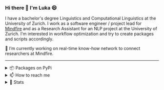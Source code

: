 ### Hi there 👋 I'm Luka 😄


I have a bachelor's degree Linguistics and Computational Linguistics at the University of Zurich. I work as a software engineer / project lead for [Mindfire](https://www.mindfire.global/) and as a Research Assistant for an NLP project at the University of Zurich. I'm interested in workflow optimization and try to create packages and scripts accordingly.



🔭 I’m currently working on real-time know-how network to connect researchers at Mindfire.<br>

---

<details>
  <summary>📦 Packages on PyPi</summary><br>
 
| Name                 | A short summary                              | Install   |
| -------------------- | -------------------------------------------- | --------- |
| [FITSxtractor](https://github.com/ovanov/FITSxtractor) | Save file metadata to a usable format (csv, xlsx) | [![PyPi](https://img.shields.io/pypi/v/FITSxtractor?color=blue&style=flat-square)](https://pypi.org/project/FITSxtractor/) |
  [fileconv](https://github.com/ovanov/fileconv) | Convert MS Office files to PDF  | [![PyPI](https://img.shields.io/pypi/v/fileconv?color=blue&style=flat-square)](https://pypi.org/project/fileconv/) |
  [cosSim](https://github.com/ovanov/cosSim) | Determines similarity percentage of files or directories |[![PyPi](https://img.shields.io/pypi/v/cosSim?color=blue&style=flat-square)](https://pypi.org/project/cosSim/) |
<!-- | Content Cell         | Content Cell                                | link , Thanks to @alexandresanlim for this very useful details/table md snippet :)-->
  
</details>
  
<details>
  <summary>📫 How to reach me</summary><br>
  <a href="https://www.linkedin.com/in/lukajovanovic97/">
    <img src="https://img.shields.io/badge/linkedin-%230077B5.svg?&style=for-the-badge&logo=linkedin&logoColor=white" />
  </a>&nbsp;&nbsp;
  <a href="https://instagram.com/jovanobabovic">
    <img src="https://img.shields.io/badge/instagram-%23E4405F.svg?&style=for-the-badge&logo=instagram&logoColor=white" />        
  </a>&nbsp;&nbsp;
</details>

<details>
  <summary>🌱 Stats</summary><br>
  
  [![Top Langs](https://github-readme-stats.vercel.app/api/top-langs/?username=ovanov&layout=compact&hide=javascript,html&langs_count=8)](https://github.com/anuraghazra/github-readme-stats)
  
  <!--[![ovanov's GitHub stats](https://github-readme-stats.vercel.app/api?username=ovanov)](https://github.com/ovanov)-->

  
</details>

<!--

Here are some ideas to get you started:

- 🔭 I’m currently working on ...
- 🌱 I’m currently learning ...
- 👯 I’m looking to collaborate on ...
- 🤔 I’m looking for help with ...
- 💬 Ask me about ...
- 📫 How to reach me: ...
- 😄 Pronouns: ...
- ⚡ Fun fact: ...
-->
